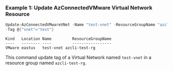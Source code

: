 ### Example 1: Update AzConnectedVMware Virtual Network Resource
```powershell
Update-AzConnectedVMwareVNet -Name "test-vnet" -ResourceGroupName "azcli-test-rg" -SubscriptionId "204898ee-cd13-4332-b9d4-55ca5c25496d" 
-Tag @{"vnet"="test"}
```

```output
Kind   Location Name         ResourceGroupName
----   -------- ----         -----------------
VMware eastus   test-vnet azcli-test-rg
```

This command update tag of a Virtual Network named `test-vnet` in a resource group named `azcli-test-rg`.